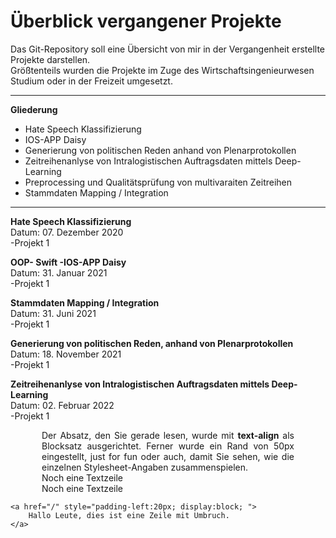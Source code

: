 # Überblick vergangener Projekte

Das Git-Repository soll eine Übersicht von mir in der Vergangenheit erstellte Projekte darstellen.<br>
Größtenteils wurden die Projekte im Zuge des Wirtschaftsingenieurwesen Studium oder in der Freizeit umgesetzt. <br>
<hr>
<p> <b>Gliederung</b>
<ul>
  <li>Hate Speech Klassifizierung</li>
  <li>IOS-APP Daisy</li>
  <li>Generierung von politischen Reden anhand von Plenarprotokollen</</li>
  <li>Zeitreihenanlyse von Intralogistischen Auftragsdaten mittels Deep-Learning</li>
  <li>Preprocessing und Qualitätsprüfung von multivaraiten Zeitreihen</li>
  <li>Stammdaten Mapping / Integration</li>
</ul>
<hr>

<b>Hate Speech Klassifizierung </b>
<br> Datum: 07. Dezember 2020
<br>
-Projekt 1
<br>

<b>OOP- Swift -IOS-APP Daisy</b>
<br> Datum: 31. Januar 2021
<br>
-Projekt 1
<br>

<b>Stammdaten Mapping / Integration </b>
<br>Datum: 31. Juni 2021 
<br>
-Projekt 1
<br>

<b>Generierung von politischen Reden, anhand von Plenarprotokollen</b>
<br>Datum: 18. November 2021
<br>
-Projekt 1
<br>


<b>Zeitreihenanlyse von Intralogistischen Auftragsdaten mittels Deep-Learning </b>
<br>Datum: 02. Februar 2022
<br>
-Projekt 1
<br>

<p style="text-align: justify; margin-left:50px; margin-right:50px">Der Absatz,
den Sie gerade lesen, wurde mit <b>text-align</b> als Blocksatz ausgerichtet.
Ferner wurde ein Rand von 50px eingestellt, just for fun oder auch,
damit Sie sehen, wie die einzelnen Stylesheet-Angaben zusammenspielen.<br>
Noch eine Textzeile<br>
Noch eine Textzeile</p>

	<a href="/" style="padding-left:20px; display:block; ">
		Hallo Leute, dies ist eine Zeile mit Umbruch.
	</a>
